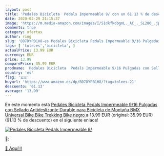 ```yaml
---
layout: post
title: 'Pedales Bicicleta  Pedals Impermeable 9/ con un 61.13 % de descuento'
date: 2020-02-29 21:15:37
image: 'https://m.media-amazon.com/images/I/51dkfkobgnL._AC_._SL200_.jpg'
comments: true
category: ofertas
author: ring
slug: 'B07DYPB1H8-es Pedales Bicicleta Pedals Impermeable 9/16 Pulgadas con...'
tags: [ 'tole.es','bicicleta', ]
actualPrice: 13.99 EUR
currency: EUR
price: 13.99
comparePrice: 35.99 EUR
prodname: 'Pedales Bicicleta  Pedals Impermeable 9/16 Pulgadas con Sellado Antideslizante Durable para Bicicleta de Montaña BMX Universal Bike Bike Trekking Bike  negro '
country: 'es'
flag: '🇪🇸'
buyurl: 'https://www.amazon.es/dp/B07DYPB1H8/?tag=tolees-21'
descuento: '61.13'
average: '13.99'
---
```


En este momento está [Pedales Bicicleta  Pedals Impermeable 9/16 Pulgadas con Sellado Antideslizante Durable para Bicicleta de Montaña BMX Universal Bike Bike Trekking Bike  negro ](https://www.amazon.es/dp/B07DYPB1H8/?tag=tolees-21) a 13.99 EUR (original: 35.99 EUR) (61.13 %  de descuento) en el siguiente enlace!

[![Pedales Bicicleta  Pedals Impermeable 9/](https://m.media-amazon.com/images/I/51dkfkobgnL._AC_._SL200_.jpg)](https://www.amazon.es/dp/B07DYPB1H8/?tag=tolees-21)

🔎:


[🛒 Aquí!!!](https://www.amazon.es/dp/B07DYPB1H8/?tag=tolees-21)
